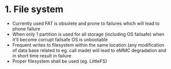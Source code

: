 # 1. File system
 - Currently used FAT is obsolete and prone to failures which will lead to phone failure
 - When only 1 partition is used for all storage (including OS failsafe) when it'll become corrupt failsafe OS is unbootable
 - Frequent writes to filesystem within the same location (any modification of data base related to eg. call made) will lead to eMMC degradation and in short time result in failure
 - Proper filesystem shall be used (eg. LittleFS)
